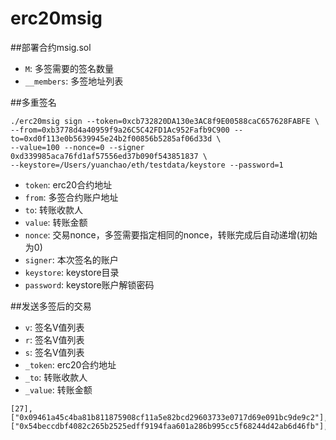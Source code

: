 # erc20msig
##部署合约msig.sol
+ `M`: 多签需要的签名数量
+ `__members`: 多签地址列表

##多重签名
```
./erc20msig sign --token=0xcb732820DA130e3AC8f9E00588caC657628FABFE \
--from=0xb3778d4a40959f9a26C5C42FD1Ac952Fafb9C900 --to=0xd0f113e0b5639945e24b2f00856b5285af06d33d \
--value=100 --nonce=0 --signer 0xd339985aca76fd1af57556ed37b090f543851837 \
--keystore=/Users/yuanchao/eth/testdata/keystore --password=1 
```
+ `token`: erc20合约地址
+ `from`: 多签合约账户地址
+ `to`: 转账收款人
+ `value`: 转账金额
+ `nonce`: 交易nonce，多签需要指定相同的nonce，转账完成后自动递增(初始为0)
+ `signer`: 本次签名的账户
+ `keystore`: keystore目录
+ `password`: keystore账户解锁密码

##发送多签后的交易

+ `v`: 签名V值列表
+ `r`: 签名V值列表
+ `s`: 签名V值列表
+ `_token`: erc20合约地址
+ `_to`: 转账收款人
+ `_value`: 转账金额

```
[27],["0x09461a45c4ba81b811875908cf11a5e82bcd29603733e0717d69e091bc9de9c2"],["0x54beccdbf4082c265b2525edff9194faa601a286b995cc5f68244d42ab6d46fb"],"0xcb732820DA130e3AC8f9E00588caC657628FABFE","0xd0f113e0b5639945e24b2f00856b5285af06d33d","100"
```